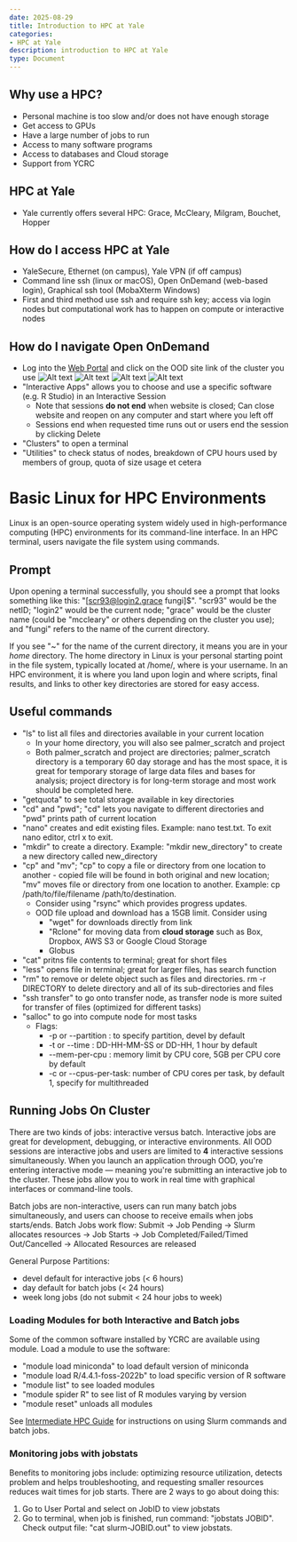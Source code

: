 ```yaml
---
date: 2025-08-29
title: Introduction to HPC at Yale
categories:
- HPC at Yale
description: introduction to HPC at Yale
type: Document
---
```


## Why use a HPC?
- Personal machine is too slow and/or does not have enough storage
- Get access to GPUs
- Have a large number of jobs to run
- Access to many software programs
- Access to databases and Cloud storage
- Support from YCRC

## HPC at Yale
- Yale currently offers several HPC: Grace, McCleary, Milgram, Bouchet, Hopper

## How do I access HPC at Yale
- YaleSecure, Ethernet (on campus), Yale VPN (if off campus)
- Command line ssh (linux or macOS), Open OnDemand (web-based login), Graphical ssh tool (MobaXterm Windows)
- First and third method use ssh and require ssh key; access via login nodes but computational work has to happen on compute or interactive nodes 

## How do I navigate Open OnDemand
- Log into the [Web Portal](https://docs.ycrc.yale.edu/clusters-at-yale/access/ood/#:~:text=Open%20OnDemand%20is%20available%20on%20each%20cluster%20using,to%20access%20the%20web%20portal%20on%20the%20cluster.) and click on the OOD site link of the cluster you use
![Alt text](./images/yserc-introtohpc0.png)
![Alt text](./images/yserc-introtohpc1.png)
![Alt text](./images/yserc-introtohpc2.png)
![Alt text](./images/yserc-introtohpc3.png)
- "Interactive Apps" allows you to choose and use a specific software (e.g. R Studio) in an Interactive Session
  - Note that sessions **do not end** when website is closed; Can close website and reopen on any computer and start where you left off
  - Sessions end when requested time runs out or users end the session by clicking Delete
- "Clusters" to open a terminal
- "Utilities" to check status of nodes, breakdown of CPU hours used by members of group, quota of size usage et cetera

# Basic Linux for HPC Environments
Linux is an open-source operating system widely used in high-performance computing (HPC) environments for its command-line interface. In an HPC terminal, users navigate the file system using commands.

## Prompt
Upon opening a terminal successfully, you should see a prompt that looks something like this: "[scr93@login2.grace fungi]$". "scr93" would be the netID; "login2" would be the current node; "grace" would be the cluster name (could be "mccleary" or others depending on the cluster you use); and "fungi" refers to the name of the current directory. 

If you see "~" for the name of the current directory, it means you are in your *home* directory. The home directory in Linux is your personal starting point in the file system, typically located at /home/<netid>, where <netid> is your username. In an HPC environment, it is where you land upon login and where scripts, final results, and links to other key directories are stored for easy access. 

## Useful commands
- "ls" to list all files and directories available in your current location
  - In your home directory, you will also see palmer_scratch and project
  - Both palmer_scratch and project are directories; palmer_scratch directory is a temporary 60 day storage and has the most space, it is great for temporary storage of large data files and bases for analysis; project directory is for long-term storage and most work should be completed here.
- "getquota" to see total storage available in key directories
- "cd" and "pwd"; "cd" lets you navigate to different directories and "pwd" prints path of current location
- "nano" creates and edit existing files. Example: nano test.txt. To exit nano editor, ctrl x to exit. 
- "mkdir" to create a directory. Example: "mkdir new_directory" to create a new directory called new_directory
- "cp" and "mv"; "cp" to copy a file or directory from one location to another - copied file will be found in both original and new location; "mv" moves file or directory from one location to another. Example: cp /path/to/file/filename /path/to/destination.
  - Consider using "rsync" which provides progress updates.
  - OOD file upload and download has a 15GB limit. Consider using
    - "wget" for downloads directly from link
    - "Rclone" for moving data from **cloud storage** such as Box, Dropbox, AWS S3 or Google Cloud Storage
    - Globus
- "cat" pritns file contents to terminal; great for short files
- "less" opens file in terminal; great for larger files, has search function
- "rm" to remove or delete object such as files and directories. rm -r DIRECTORY to delete directory and all of its sub-directories and files
- "ssh transfer" to go onto transfer node, as transfer node is more suited for transfer of files (optimized for different tasks)
- "salloc" to go into compute node for most tasks
    - Flags:
      - -p or --partition : to specify partition, devel by default
      - -t or --time : DD-HH-MM-SS or DD-HH, 1 hour by default
      - --mem-per-cpu : memory limit by CPU core, 5GB per CPU core by default
      - -c or --cpus-per-task: number of CPU cores per task, by default 1, specify for multithreaded

## Running Jobs On Cluster
There are two kinds of jobs: interactive versus batch. Interactive jobs are great for development, debugging, or interactive environments. All OOD sessions are interactive jobs and users are limited to **4** interactive sessions simultaneously. When you launch an application through OOD, you're entering interactive mode — meaning you're submitting an interactive job to the cluster. These jobs allow you to work in real time with graphical interfaces or command-line tools.

Batch jobs are non-interactive, users can run many batch jobs simultaneously, and users can choose to receive emails when jobs starts/ends. Batch Jobs work flow: Submit -> Job Pending -> Slurm allocates resources -> Job Starts -> Job Completed/Failed/Timed Out/Cancelled -> Allocated Resources are released

General Purpose Partitions: 
- devel default for interactive jobs (< 6 hours)
- day default for batch jobs (< 24 hours) 
- week long jobs (do not submit < 24 hour jobs to week)

### Loading Modules for both Interactive and Batch jobs
Some of the common software installed by YCRC are available using module. Load a module to use the software:
- "module load miniconda" to load default version of miniconda
- "module load R/4.4.1-foss-2022b" to load specific version of R software
- "module list" to see loaded modules
- "module spider R" to see list of R modules varying by version
- "module reset" unloads all modules

 See [Intermediate HPC Guide](intermediateHPC.md) for instructions on using Slurm commands and batch jobs. 

### Monitoring jobs with jobstats
Benefits to monitoring jobs include: optimizing resource utilization, detects problem and helps troubleshooting, and requesting smaller resources reduces wait times for job starts. There are 2 ways to go about doing this:
1. Go to User Portal and select on JobID to view jobstats
2. Go to terminal, when job is finished, run command: "jobstats JOBID". Check output file: "cat slurm-JOBID.out" to view jobstats.




